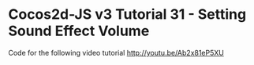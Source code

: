 Cocos2d-JS v3 Tutorial 31 - Setting Sound Effect Volume
=======================================================

Code for the following video tutorial http://youtu.be/Ab2x81eP5XU
